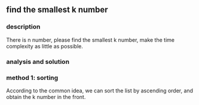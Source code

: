 ## find the smallest k number

### description

There is n number, please find the smallest k number, make the time complexity as little as possible.

### analysis and solution

### method 1: sorting

According to the common idea, we can sort the list by ascending order, and obtain the k number in the front.